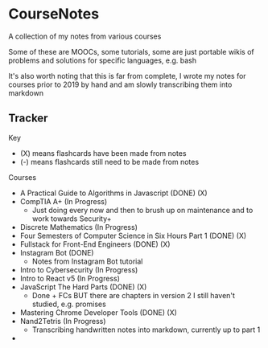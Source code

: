 # CourseNotes
 A collection of my notes from various courses

Some of these are MOOCs, some tutorials, some are just portable wikis of problems and solutions for specific languages, e.g. bash

It's also worth noting that this is far from complete, I wrote my notes for courses prior to 2019 by hand and am slowly transcribing them into markdown

## Tracker
Key
- (X) means flashcards have been made from notes
- (-) means flashcards still need to be made from notes

Courses
- A Practical Guide to Algorithms in Javascript (DONE) (X)
- CompTIA A+ (In Progress)
  - Just doing every now and then to brush up on maintenance and to work towards Security+ 
- Discrete Mathematics (In Progress)
- Four Semesters of Computer Science in Six Hours Part 1 (DONE) (X)
- Fullstack for Front-End Engineers (DONE) (X)
- Instagram Bot (DONE)
  - Notes from Instagram Bot tutorial
- Intro to Cybersecurity (In Progress)
- Intro to React v5 (In Progress)
- JavaScript The Hard Parts (DONE) (X)
  - Done + FCs BUT there are chapters in version 2 I still haven't studied, e.g. promises 
- Mastering Chrome Developer Tools (DONE) (X)
- Nand2Tetris (In Progress)
  - Transcribing handwritten notes into markdown, currently up to part 1
- 
